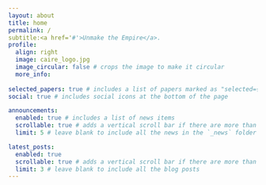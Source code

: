 ```yaml
---
layout: about
title: home
permalink: /
subtitle:<a href='#'>Unmake the Empire</a>. 
profile:
  align: right
  image: caire_logo.jpg
  image_circular: false # crops the image to make it circular
  more_info: 
   
selected_papers: true # includes a list of papers marked as "selected={true}"
social: true # includes social icons at the bottom of the page

announcements:
  enabled: true # includes a list of news items
  scrollable: true # adds a vertical scroll bar if there are more than 3 news items
  limit: 5 # leave blank to include all the news in the `_news` folder

latest_posts:
  enabled: true
  scrollable: true # adds a vertical scroll bar if there are more than 3 new posts items
  limit: 3 # leave blank to include all the blog posts
---
```


